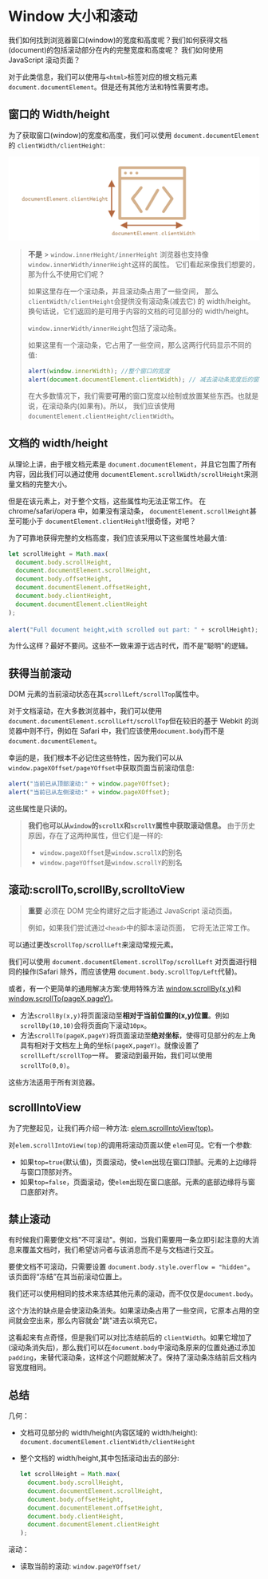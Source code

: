# Window 大小和滚动

我们如何找到浏览器窗口(window)的宽度和高度呢？我们如何获得文档(document)的包括滚动部分在内的完整宽度和高度呢？
我们如何使用 JavaScript 滚动页面？

对于此类信息，我们可以使用与`<html>`标签对应的根文档元素`document.documentElement`。但是还有其他方法和特性需要考虑。

## 窗口的 Width/height

为了获取窗口(window)的宽度和高度，我们可以使用
`document.documentElement`的
`clientWidth/clientHeight`:

![pic](../assert/imgs/window大小和滚动1.png)

> **不是** > `window.innerHeight/innerHeight`
> 浏览器也支持像
> `window.innerWidth/innerHeight`这样的属性。
> 它们看起来像我们想要的，那为什么不使用它们呢？
>
> 如果这里存在一个滚动条，并且滚动条占用了一些空间，
> 那么`clientWidth/clientHeight`会提供没有滚动条(减去它)
> 的 width/height。换句话说，它们返回的是可用于内容的文档的可见部分的 width/height。
>
> `window.innerWidth/innerHeight`包括了滚动条。
>
> 如果这里有一个滚动条，它占用了一些空间，那么这两行代码显示不同的值:
>
> ```js
> alert(window.innerWidth); //整个窗口的宽度
> alert(document.documentElement.clientWidth); // 减去滚动条宽度后的窗口宽度
> ```
>
> 在大多数情况下，我们需要**可用**的窗口宽度以绘制或放置某些东西。也就是说，在滚动条内(如果有)。所以，
> 我们应该使用
> `documentElement.clientHeight/clientWidth`。

## 文档的 width/height

从理论上讲，由于根文档元素是
`document.documentElement`，并且它包围了所有内容，因此我们可以通过使用
`documentElement.scrollWidth/scrollHeight`来测量文档的完整大小。

但是在该元素上，对于整个文档，这些属性均无法正常工作。
在 chrome/safari/opera 中，如果没有滚动条，
`documentElement.scrollHeight`甚至可能小于
`documentElement.clientHeight`!很奇怪，对吧？

为了可靠地获得完整的文档高度，我们应该采用以下这些属性地最大值:

```js
let scrollHeight = Math.max(
  document.body.scrollHeight,
  document.documentElement.scrollHeight,
  document.body.offsetHeight,
  document.documentElement.offsetHeight,
  document.body.clientHeight,
  document.documentElement.clientHeight
);

alert("Full document height,with scrolled out part: " + scrollHeight);
```

为什么这样？最好不要问。这些不一致来源于远古时代，而不是"聪明"的逻辑。

## 获得当前滚动

DOM 元素的当前滚动状态在其`scrollLeft/scrollTop`属性中。

对于文档滚动，在大多数浏览器中，我们可以使用
`document.documentElement.scrollLeft/scrollTop`但在较旧的基于 Webkit 的浏览器中则不行，例如在 Safari 中，我们应该使用`document.body`而不是`document.documentElement`。

幸运的是，我们根本不必记住这些特性，因为我们可以从
`window.pageXOffset/pageYOffset`中获取页面当前滚动信息:

```js
alert("当前已从顶部滚动:" + window.pageYOffset);
alert("当前已从左侧滚动:" + window.pageXOffset);
```

这些属性是只读的。

> **我们也可以从`window`的`scrollX`和`scrollY`属性中获取滚动信息。**
> 由于历史原因，存在了这两种属性，但它们是一样的:
>
> - `window.pageXOffset`是`window.scrollX`的别名
> - `window.pageYOffset`是`window.scrollY`的别名

## 滚动:scrollTo,scrollBy,scrolltoView

> **重要**
> 必须在 DOM 完全构建好之后才能通过 JavaScript 滚动页面。
>
> 例如，如果我们尝试通过`<head>`中的脚本滚动页面，
> 它将无法正常工作。

可以通过更改`scrollTop/scrollLeft`来滚动常规元素。

我们可以使用
`document.documentElement.scrollTop/scrollLeft`
对页面进行相同的操作(Safari 除外，而应该使用
`document.body.scrollTop/Left`代替)。

或者，有一个更简单的通用解决方案:使用特殊方法
[window.scrollBy(x,y)](https://developer.mozilla.org/zh/docs/Web/API/Window/scrollBy)和[window.scrollTo(pageX,pageY)](https://developer.mozilla.org/zh/docs/Web/API/Window/scrollTo)。

- 方法`scrollBy(x,y)`将页面滚动至**相对于当前位置的(x,y)位置**。例如`scrollBy(10,10)`会将页面向下滚动`10px`。
- 方法`scrollTo(pageX,pageY)`将页面滚动至**绝对坐标**，使得可见部分的左上角具有相对于文档左上角的坐标`(pageX,pageY)`。就像设置了`scrollLeft/scrollTop`一样。
  要滚动到最开始，我们可以使用`scrollTo(0,0)`。

这些方法适用于所有浏览器。

## scrollIntoView

为了完整起见，让我们再介绍一种方法:
[elem.scrollIntoView(top)](https://developer.mozilla.org/zh/docs/Web/API/Element/scrollIntoView)。

对`elem.scrollIntoView(top)`的调用将滚动页面以使
`elem`可见。它有一个参数:

- 如果`top=true`(默认值)，页面滚动，使`elem`出现在窗口顶部。元素的上边缘将与窗口顶部对齐。
- 如果`top=false`，页面滚动，使`elem`出现在窗口底部。元素的底部边缘将与窗口底部对齐。

## 禁止滚动

有时候我们需要使文档"不可滚动"。例如，当我们需要用一条立即引起注意的大消息来覆盖文档时，我们希望访问者与该消息而不是与文档进行交互。

要使文档不可滚动，只需要设置
`document.body.style.overflow = "hidden"`。该页面将“冻结”在其当前滚动位置上。

我们还可以使用相同的技术来冻结其他元素的滚动，而不仅仅是`document.body`。

这个方法的缺点是会使滚动条消失。如果滚动条占用了一些空间，它原本占用的空间就会空出来，那么内容就会"跳"进去以填充它。

这看起来有点奇怪，但是我们可以对比冻结前后的
`clientWidth`。如果它增加了(滚动条消失后)，那么我们可以在`document.body`中滚动条原来的位置处通过添加
`padding`，来替代滚动条，这样这个问题就解决了。保持了滚动条冻结前后文档内容宽度相同。

## 总结

几何：

- 文档可见部分的 width/height(内容区域的 width/height):
  `document.documentElement.clientWidth/clientHeight`

- 整个文档的 width/height,其中包括滚动出去的部分:
  ```js
  let scrollHeight = Math.max(
    document.body.scrollHeight,
    document.documentElement.scrollHeight,
    document.body.offsetHeight,
    document.documentElement.offsetHeight,
    document.body.clientHeight,
    document.documentElement.clientHeight
  );
  ```

滚动：

- 读取当前的滚动:
  `window.pageYOffset/`
